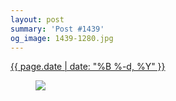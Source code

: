```yaml
---
layout: post
summary: 'Post #1439'
og_image: 1439-1280.jpg
---
```


<p>
 <time>
  <a href="/1439">
   {{ page.date | date: "%B %-d, %Y" }}
  </a>
 </time>
 <a href="/1439">
  <figure data-taken="8/25/2021">
   <img sizes="(min-width: 700px) 50vw, calc(100vw - 2rem)" src="{{ site.assets_url }}/1439-640.jpg" srcset="{{ site.assets_url }}/1439-320.jpg 320w, {{ site.assets_url }}/1439-640.jpg 640w, {{ site.assets_url }}/1439-960.jpg 960w, {{ site.assets_url }}/1439-1280.jpg 1280w"/>
  </figure>
 </a>
</p>
